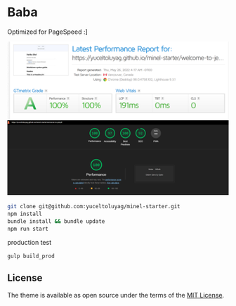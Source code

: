# Baba

Optimized for PageSpeed :]

![Gmetrix Score](2022-05-26_14-19.png 'Gmetrix')
![Lighthouse Score](2022-05-26_14-19_1.png 'Lighthouse')

```bash
git clone git@github.com:yuceltoluyag/minel-starter.git
npm install
bundle install && bundle update
npm run start
```

production test

```bash
gulp build_prod
```

## License

The theme is available as open source under the terms of the [MIT License](https://opensource.org/licenses/MIT).
